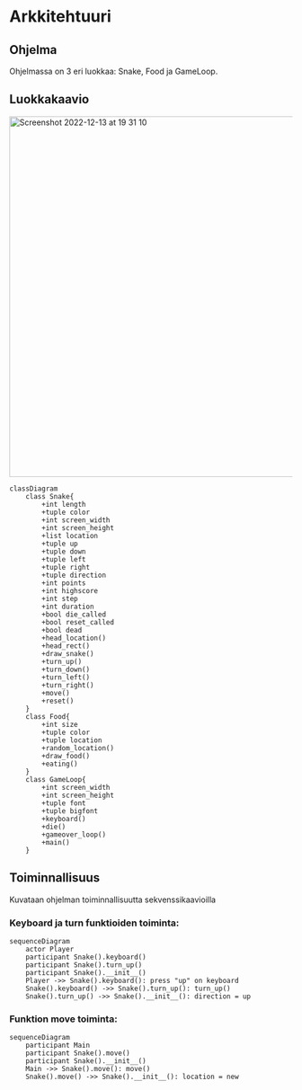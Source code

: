 # Arkkitehtuuri
## Ohjelma
Ohjelmassa on 3 eri luokkaa: Snake, Food ja GameLoop.
## Luokkakaavio
<img width="642" alt="Screenshot 2022-12-13 at 19 31 10" src="https://user-images.githubusercontent.com/101987621/207403505-d0b36808-b6a0-4fba-a187-328311651c6b.png">

```mermaid
classDiagram
    class Snake{
        +int length
        +tuple color
        +int screen_width
        +int screen_height
        +list location
        +tuple up
        +tuple down
        +tuple left
        +tuple right
        +tuple direction
        +int points
        +int highscore
        +int step
        +int duration
        +bool die_called
        +bool reset_called
        +bool dead
        +head_location()
        +head_rect()
        +draw_snake()
        +turn_up()
        +turn_down()
        +turn_left()
        +turn_right()
        +move()
        +reset()
    }
    class Food{
        +int size
        +tuple color
        +tuple location
        +random_location()
        +draw_food()
        +eating()
    }
    class GameLoop{
        +int screen_width
        +int screen_height
        +tuple font
        +tuple bigfont
        +keyboard()
        +die()
        +gameover_loop()
        +main()
    }
```

## Toiminnallisuus
Kuvataan ohjelman toiminnallisuutta sekvenssikaavioilla
### Keyboard ja turn funktioiden toiminta:

```mermaid
sequenceDiagram
    actor Player
    participant Snake().keyboard()
    participant Snake().turn_up()
    participant Snake().__init__()
    Player ->> Snake().keyboard(): press "up" on keyboard
    Snake().keyboard() ->> Snake().turn_up(): turn_up()
    Snake().turn_up() ->> Snake().__init__(): direction = up
```

### Funktion move toiminta:

```mermaid
sequenceDiagram
    participant Main
    participant Snake().move()
    participant Snake().__init__()
    Main ->> Snake().move(): move()
    Snake().move() ->> Snake().__init__(): location = new
```

